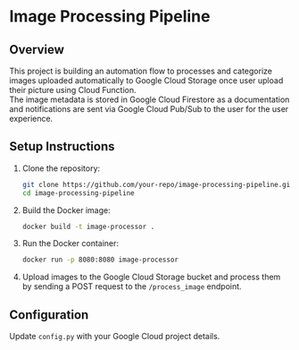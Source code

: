 # Image Processing Pipeline

## Overview
This project is building an automation flow to processes and categorize images uploaded automatically to Google Cloud Storage once user upload their picture using Cloud Function. \
The image metadata is stored in Google Cloud Firestore as a documentation and notifications are sent via Google Cloud Pub/Sub to the user for the user experience.

## Setup Instructions

1. Clone the repository:
    ```sh
    git clone https://github.com/your-repo/image-processing-pipeline.git
    cd image-processing-pipeline
    ```

2. Build the Docker image:
    ```sh
    docker build -t image-processor .
    ```

3. Run the Docker container:
    ```sh
    docker run -p 8080:8080 image-processor
    ```

4. Upload images to the Google Cloud Storage bucket and process them by sending a POST request to the `/process_image` endpoint.

## Configuration
Update `config.py` with your Google Cloud project details.
